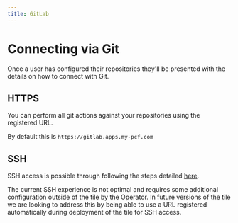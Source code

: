 ```yaml
---
title: GitLab
---
```


# Connecting via Git
Once a user has configured their repositories they'll be presented with the details on how to connect with Git.

## HTTPS

You can perform all git actions against your repositories using the registered URL.

By default this is `https://gitlab.apps.my-pcf.com`

## SSH

SSH access is possible through following the steps detailed [here](gitlab/ssh.html).

The current SSH experience is not optimal and requires some additional configuration outside of the tile by the Operator. In future versions of the tile we are looking to address this by being able to use a URL registered automatically during deployment of the tile for SSH access.
